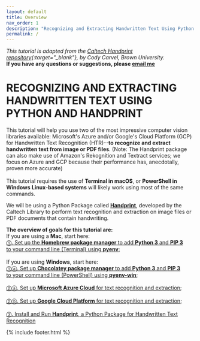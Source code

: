 ```yaml
---
layout: default
title: Overview
nav_order: 1
description: "Recognizing and Extracting Handwritten Text Using Python and Handprint"
permalink: /
---
```

*This tutorial is adapted from the [Caltech Handprint repository](https://github.com/caltechlibrary/handprint){:target="_blank"}, by Cody Carvel, Brown University.*<br>
**If you have any questions or suggestions, please [email me](mailto:cody_carvel@brown.edu)**<br>
# RECOGNIZING AND EXTRACTING HANDWRITTEN TEXT USING PYTHON AND HANDPRINT
This tutorial will help you use two of the most impressive computer vision libraries available: Microsoft's Azure and/or Google's Cloud Platform (GCP) for Handwritten Text Recognition (HTR)--**to recognize and extract handwritten text from image or PDF files**. (Note: The Handprint package can also make use of Amazon's Rekognition and Textract services; we focus on Azure and GCP because their performance has, anecdotally, proven more accurate)<br/><br/>
This tutorial requires the use of **Terminal in macOS**, or **PowerShell in Windows**
**Linux-based systems** will likely work using most of the same commands. 

We will be using a Python Package called <strong><a href="https://github.com/caltechlibrary/handprint" target="_blank">Handprint</a></strong>, developed by the Caltech Library to perform text recognition and extraction on image files or PDF documents that contain handwriting.<br/>

**The overview of goals for this tutorial are:**<br/>
If you are using a **Mac**, start here:<br/>
[⓵. Set up the **Homebrew package manager** to add **Python 3** and **PIP 3**<br/> 
to your command line (Terminal) using **pyenv**](step_1_cli);<br/><br/>
If you are using **Windows**, start here:<br/>
[⓵ⓐ. Set up **Chocolatey package manager** to add **Python 3** and **PIP 3**<br/>
to your command line (PowerShell) using **pyenv-win**](step_1a_win_cli);<br/><br/>
[⓶ⓐ. Set up **Microsoft Azure Cloud** for text recognition and extraction](step_2a_azure);<br/><br/>
[⓶ⓑ. Set up **Google Cloud Platform** for text recognition and extraction](step_2b_gcp);<br/><br/>
[⓷. Install and Run **Handprint**, a Python Package for Handwritten Text Recognition](step_3_handprint)<br/>
 
{% include footer.html %}
